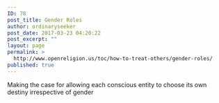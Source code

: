 ```yaml
---
ID: 78
post_title: Gender Roles
author: ordinaryseeker
post_date: 2017-03-23 04:20:22
post_excerpt: ""
layout: page
permalink: >
  http://www.openreligion.us/toc/how-to-treat-others/gender-roles/
published: true
---
```

Making the case for allowing each conscious entity to choose its own destiny irrespective of gender